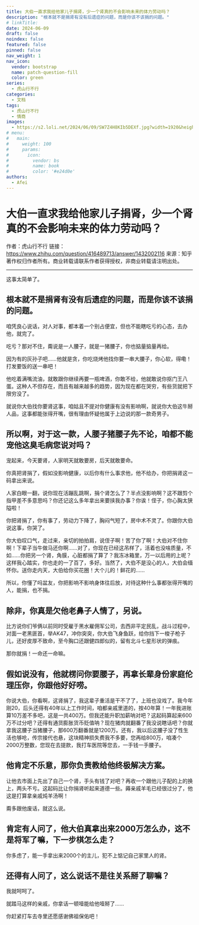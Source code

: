 ```yaml
---
title: 大伯一直求我给他家儿子捐肾，少一个肾真的不会影响未来的体力劳动吗？
description: "根本就不是捐肾有没有后遗症的问题，而是你该不该捐的问题。"
# linkTitle:
date: 2024-06-09
draft: false
noindex: false
featured: false
pinned: false
nav_weight: 1
nav_icon:
  vendor: bootstrap
  name: patch-question-fill
  color: green
series:
  - 虎山行不行
categories:
  - 文档
tags:
  - 虎山行不行
  - 情商
images:
  - https://s2.loli.net/2024/06/09/SW7Z4H8KIb5DEXf.jpg?width=1920&height=1280
# menu:
#   main:
#     weight: 100
#     params:
#       icon:
#         vendor: bs
#         name: book
#         color: '#e24d0e'
authors:
  - Afei
---
```


# 大伯一直求我给他家儿子捐肾，少一个肾真的不会影响未来的体力劳动吗？


作者：虎山行不行
链接：https://www.zhihu.com/question/416489713/answer/1432002116
来源：知乎
著作权归作者所有。商业转载请联系作者获得授权，非商业转载请注明出处。

-------------------------

这事太简单了。

## 根本就不是捐肾有没有后遗症的问题，而是你该不该捐的问题。

咱凭良心说话，对人对事，都本着一个别占便宜，但也不能瞎吃亏的心态，去办他，就完了。

吃亏？那对不住，甭说是一人腰子，就是一猪腰子，你也掂量掂量再给。

因为有的灰孙子吧……他就是贪，你吃烧烤他找你要一串大腰子，你心软，得嘞！打发要饭的送一串吧！

他吃着满嘴流油，就敢跟你继续再要一瓶啤酒，你敢不给，他就敢说你抠门王八蛋。这种人不但存在，而且有越来越多的趋势，因为现在都在哭穷，有些货就把下限穷没了。

就说你大伯找你要肾这事，咱姑且不提对你健康有没有影响啊，就说你大伯这牛掰人品，这事都能张得开嘴，很有理由怀疑他属于上边说的那一款奇男子。

## 所以啊，对于这一款，人腰子猪腰子先不论，咱都不能宠他这臭毛病您说对吗？

宠起来，今天要肾，人家明天就敢要房，后天就敢要命。

你真把肾捐了，假如没影响健康，以后你有什么事求他，他不给办，你把捐肾这一码拿出来说。

人家白眼一翻，说你现在活蹦乱跳啊，捐个肾怎么了？半点没影响啊？这不跟剪个指甲差不多意思吗？你还记这么多年拿出来要挟我办事？你诶！侄子，你心胸太狭隘啦！

你把肾捐了，你有事了，劳动力下降了，胸闷气短了，房中术不灵了。你跟你大伯说这事，你哭了。

你大伯叹口气，走过来，亲切的拍拍肩，说侄子啊！苦了你了啊！大伯对不住你啊！下辈子当牛做马还你啊……对了，你现在已经这吊样了，活着也没啥质量，不如……你把另一个肾，角膜，心脏都捐了算了？我冻冰箱里，万一以后用的上呢？这样我心踏实，你也走的一了百了，多好。当然了，大伯不是没心的人，大伯会缅怀你。送你走内天，大伯给你买花圈！大个儿的！鲜花的……

所以，你懂了吗盆友，你把影响不影响身体往后放，对待这种什么事都张得开嘴的人，能捐，也不捐。

## 除非，你真是欠他老鼻子人情了，另说。

比方说你们爷俩以前同时受雇于黑水雇佣军公司，去西非平定民乱，战斗过程中，对面一老黑匪首，举AK47，冲你突突，你大伯飞身鱼跃，给你挡下一梭子枪子儿，还好皮厚不致命，至今胸口还跟健四郎似的，留有北斗七星形状的弹痕。

那你就捐！一命还一命嘛。

## 假如说没有，他就楞问你要腰子，再拿长辈身份家庭伦理压你，你跟他好好唠。

你说大伯，你看啊，这肾捐了，我这辈子重活是干不了了，上班也没戏了。我今年刚20，后头还得有40年以上工作时间，咱都亲戚里道的，按40年算！一年我进账算10万差不多吧，这是一共400万。但我还能升职加薪呐对吧？这起码算起来600万不过分吧？还得有通货膨胀货币贬值呐？现在猪肉就翻番了我没说瞎话吧？你就拿我这腰子当猪腰子，那600万翻番就是1200万。还有，我以后这腰子没了性生活也够呛，传宗接代也悬，这块精神损失费我不多要，您再给800万，咱凑个2000万整数，您现在去提款，我打车医院等您去，一手钱一手腰子。

## 他肯定不乐意，那你负责教给他终极解决方案。

让他去市面上先出了自己一个肾，手头有钱了对吧？再收一个跟他儿子配的上的换上，两头不亏。这起码比让你捐肾听起来道德一些。薅亲戚羊毛已经很过分了，他这是打算拿亲戚炖羊汤啊！

甭多跟他废话，就这么说。

## 肯定有人问了，他大伯真拿出来2000万怎么办，这不是将军了嘛，下一步棋怎么走？

你多虑了，能一手拿出来2000个的主儿，犯不上惦记自己家里人的肾。

## 还得有人问了，这么说话不是往关系掰了聊嘛？

我就呵呵了。

就踏马这样的亲戚，你拿话一顿噎能给他噎掰了……

你赶紧打车去寺里还愿感谢佛祖保佑吧！